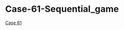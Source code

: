 # Case-61-Sequential_game
[Case 61](https://github.com/SciEcon-GameTheory/Case-61-Sequential_game/blob/main/Case_61_Sequential_game_NE.ipynb)

